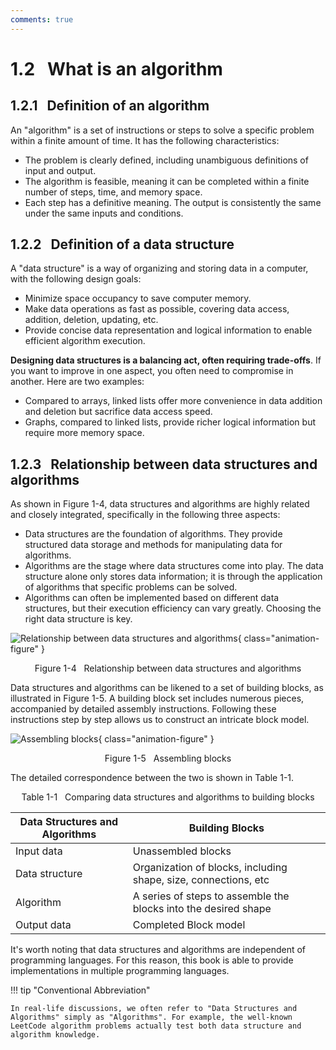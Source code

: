 ```yaml
---
comments: true
---
```


# 1.2 &nbsp; What is an algorithm

## 1.2.1 &nbsp; Definition of an algorithm

An "algorithm" is a set of instructions or steps to solve a specific problem within a finite amount of time. It has the following characteristics:

- The problem is clearly defined, including unambiguous definitions of input and output.
- The algorithm is feasible, meaning it can be completed within a finite number of steps, time, and memory space.
- Each step has a definitive meaning. The output is consistently the same under the same inputs and conditions.

## 1.2.2 &nbsp; Definition of a data structure

A "data structure" is a way of organizing and storing data in a computer, with the following design goals:

- Minimize space occupancy to save computer memory.
- Make data operations as fast as possible, covering data access, addition, deletion, updating, etc.
- Provide concise data representation and logical information to enable efficient algorithm execution.

**Designing data structures is a balancing act, often requiring trade-offs**. If you want to improve in one aspect, you often need to compromise in another. Here are two examples:

- Compared to arrays, linked lists offer more convenience in data addition and deletion but sacrifice data access speed.
- Graphs, compared to linked lists, provide richer logical information but require more memory space.

## 1.2.3 &nbsp; Relationship between data structures and algorithms

As shown in Figure 1-4, data structures and algorithms are highly related and closely integrated, specifically in the following three aspects:

- Data structures are the foundation of algorithms. They provide structured data storage and methods for manipulating data for algorithms.
- Algorithms are the stage where data structures come into play. The data structure alone only stores data information; it is through the application of algorithms that specific problems can be solved.
- Algorithms can often be implemented based on different data structures, but their execution efficiency can vary greatly. Choosing the right data structure is key.

![Relationship between data structures and algorithms](what_is_dsa.assets/relationship_between_data_structure_and_algorithm.png){ class="animation-figure" }

<p align="center"> Figure 1-4 &nbsp; Relationship between data structures and algorithms </p>

Data structures and algorithms can be likened to a set of building blocks, as illustrated in Figure 1-5. A building block set includes numerous pieces, accompanied by detailed assembly instructions. Following these instructions step by step allows us to construct an intricate block model.

![Assembling blocks](what_is_dsa.assets/assembling_blocks.png){ class="animation-figure" }

<p align="center"> Figure 1-5 &nbsp; Assembling blocks </p>

The detailed correspondence between the two is shown in Table 1-1.

<p align="center"> Table 1-1 &nbsp; Comparing data structures and algorithms to building blocks </p>

<div class="center-table" markdown>

| Data Structures and Algorithms | Building Blocks                                                 |
| ------------------------------ | --------------------------------------------------------------- |
| Input data                     | Unassembled blocks                                              |
| Data structure                 | Organization of blocks, including shape, size, connections, etc |
| Algorithm                      | A series of steps to assemble the blocks into the desired shape |
| Output data                    | Completed Block model                                           |

</div>

It's worth noting that data structures and algorithms are independent of programming languages. For this reason, this book is able to provide implementations in multiple programming languages.

!!! tip "Conventional Abbreviation"

    In real-life discussions, we often refer to "Data Structures and Algorithms" simply as "Algorithms". For example, the well-known LeetCode algorithm problems actually test both data structure and algorithm knowledge.
